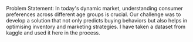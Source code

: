Problem Statement: In today's dynamic market, understanding consumer preferences across different age groups is crucial. Our challenge was to develop a solution that not only predicts buying behaviors but also helps in 
optimising inventory and marketing strategies. I have taken a dataset from kaggle  and used it here in the process.
